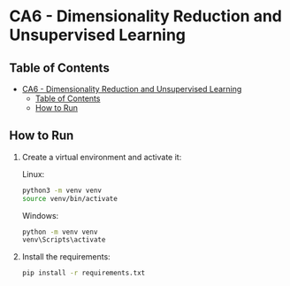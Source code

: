 # CA6 - Dimensionality Reduction and Unsupervised Learning

## Table of Contents

- [CA6 - Dimensionality Reduction and Unsupervised Learning](#ca6---dimensionality-reduction-and-unsupervised-learning)
  - [Table of Contents](#table-of-contents)
  - [How to Run](#how-to-run)

## How to Run

1. Create a virtual environment and activate it:

    Linux:

    ```bash
    python3 -m venv venv
    source venv/bin/activate
    ```

    Windows:

    ```bat
    python -m venv venv
    venv\Scripts\activate
    ```

2. Install the requirements:

    ```bash
    pip install -r requirements.txt
    ```
